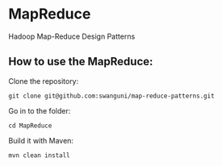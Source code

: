 MapReduce
=========

Hadoop Map-Reduce Design Patterns


How to use the MapReduce:
--------------------------

Clone the repository:
```
git clone git@github.com:swanguni/map-reduce-patterns.git
```
Go in to the folder:
```
cd MapReduce
```
Build it with Maven:
```
mvn clean install
```


